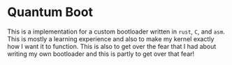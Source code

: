 # Quantum Boot
This is a implementation for a custom bootloader written in `rust`, `C`, and `asm`. 
This is mostly a learning experience and also to make my kernel exactly how I want it
to function. This is also to get over the fear that I had about writing my own bootloader
and this is partly to get over that fear!
